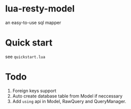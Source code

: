 # lua-resty-model
an  easy-to-use sql mapper
# Quick start
see `quickstart.lua`
# Todo
1. Foreign keys support
2. Auto create database table from Model if neccessary
3. Add `using` api in Model, RawQuery and QueryManager.
